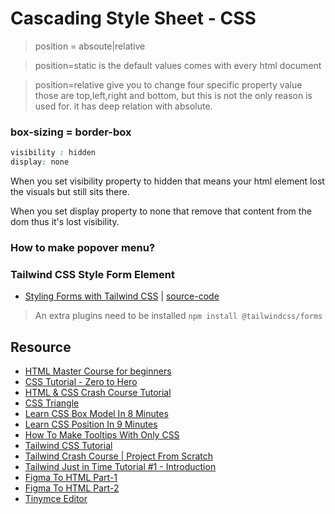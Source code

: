 # Cascading Style Sheet - CSS


> position = absoute|relative

> position=static is the default values comes with every html document

> position=relative give you to change four specific property value those are top,left,right and bottom, but this is not the only reason is used for.
it has deep relation with absolute.


### box-sizing = border-box

```css
visibility : hidden
display: none
```

When you set visibility property to hidden that means your html element lost the visuals but still sits there.

When you set display property to none that remove that content from the dom thus it's lost visibility.

### How to make popover menu?


### Tailwind CSS Style Form Element
* [Styling Forms with Tailwind CSS](https://www.youtube.com/watch?v=pONeWAzDsQg) | [source-code](https://play.tailwindcss.com/oOpq1MifsS)

> An extra plugins need to be installed `npm install @tailwindcss/forms`

## Resource
* [HTML Master Course for beginners](https://www.youtube.com/playlist?list=PLZij6bgEHkTWmiVApgI0Nvwqd8KC6LlzU)
* [CSS Tutorial - Zero to Hero](https://www.youtube.com/watch?v=1Rs2ND1ryYc)
* [HTML & CSS Crash Course Tutorial](https://www.youtube.com/watch?v=hu-q2zYwEYs&list=PL4cUxeGkcC9ivBf_eKCPIAYXWzLlPAm6G)
* [CSS Triangle](https://css-tricks.com/snippets/css/css-triangle)
* [Learn CSS Box Model In 8 Minutes](https://www.youtube.com/watch?v=rIO5326FgPE)
* [Learn CSS Position In 9 Minutes](https://www.youtube.com/watch?v=jx5jmI0UlXU)
* [How To Make Tooltips With Only CSS](https://www.youtube.com/watch?v=ujlpzTyJp-M)
* [Tailwind CSS Tutorial](https://www.youtube.com/watch?v=bxmDnn7lrnk&list=PL4cUxeGkcC9gpXORlEHjc5bgnIi5HEGhw)
* [Tailwind Crash Course | Project From Scratch](https://www.youtube.com/watch?v=dFgzHOX84xQ)
* [Tailwind Just in Time Tutorial #1 - Introduction](https://www.youtube.com/watch?v=aQS7kaje-24&list=PL4cUxeGkcC9ht1OMQPhBVKAb2dVLhg-MJ)
* [Figma To HTML Part-1](https://www.youtube.com/watch?v=rRcKgrM4kzE)
* [Figma To HTML Part-2](https://www.youtube.com/watch?v=DJ0Xad60pTM)
* [Tinymce Editor](https://github.com/tinymce/tinymce)
